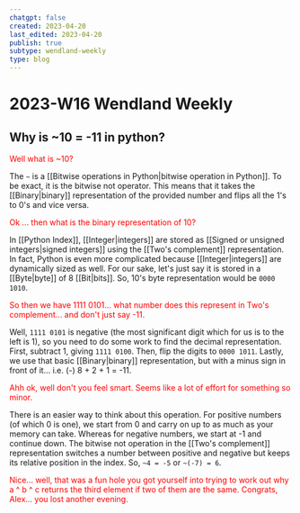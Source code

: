 ```yaml
---
chatgpt: false
created: 2023-04-20
last_edited: 2023-04-20
publish: true
subtype: wendland-weekly
type: blog
---
```

# 2023-W16 Wendland Weekly

## Why is ~10 = -11 in python?

<span style="color:red;">Well what is ~10?</span>

The `~` is a [[Bitwise operations in Python|bitwise operation in Python]]. To be exact, it is the bitwise not operator. This means that it takes the [[Binary|binary]] representation of the provided number and flips all the 1's to 0's and vice versa.

<span style="color:red;">Ok ... then what is the binary representation of 10?</span>

In [[Python Index]], [[Integer|integers]] are stored as [[Signed or unsigned integers|signed integers]] using the [[Two's complement]] representation. In fact, Python is even more complicated because [[Integer|integers]] are dynamically sized as well. For our sake, let's just say it is stored in a [[Byte|byte]] of 8 [[Bit|bits]]. So, 10's byte representation would be `0000 1010`.

<span style="color:red;">So then we have 1111 0101... what number does this represent in Two's complement... and don't just say -11.</span>

Well, `1111 0101` is negative (the most significant digit which for us is to the left is 1), so you need to do some work to find the decimal representation. First, subtract 1, giving `1111 0100`. Then, flip the digits to `0000 1011`. Lastly, we use that basic [[Binary|binary]] representation, but with a minus sign in front of it... i.e. (-) 8 + 2 + 1 = -11.

<span style="color:red;">Ahh ok, well don't you feel smart. Seems like a lot of effort for something so minor.</span>

There is an easier way to think about this operation. For positive numbers (of which 0 is one), we start from 0 and carry on up to as much as your memory can take. Whereas for negative numbers, we start at -1 and continue down. The bitwise not operation in the [[Two's complement]] representation switches a number between positive and negative but keeps its relative position in the index. So, `~4 = -5` or `~(-7) = 6`.

<span style="color:red;">Nice... well, that was a fun hole you got yourself into trying to work out why a ^ b ^ c returns the third element if two of them are the same. Congrats, Alex... you lost another evening.</span>


